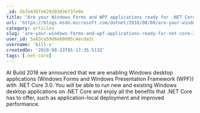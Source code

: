 ```yaml
---
_id: 5b7e436fe629203036f3fe9e
title: "Are your Windows Forms and WPF applications ready for .NET Core 3.0?"
url: 'https://blogs.msdn.microsoft.com/dotnet/2018/08/08/are-your-windows-forms-and-wpf-applications-ready-for-net-core-3-0/'
category: articles
slug: 'are-your-windows-forms-and-wpf-applications-ready-for-net-core-30'
user_id: 5a83ce59d6eb0005c4ecda2c
username: 'bill-s'
createdOn: '2018-08-23T05:17:35.513Z'
tags: [.net-core]
---
```


At Build 2018 we announced that we are enabling Windows desktop applications (Windows Forms and Windows Presentation Framework (WPF)) with .NET Core 3.0. You will be able to run new and existing Windows desktop applications on .NET Core and enjoy all the benefits that .NET Core has to offer, such as application-local deployment and improved performance.


